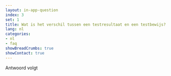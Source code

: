 ```yaml
---
layout: in-app-question
index: 3
set: 1
title: Wat is het verschil tussen een testresultaat en een testbewijs?
lang: nl
categories:
- nl
- faq
showBreadCrumbs: true
showContact: true
---
```

Antwoord volgt
